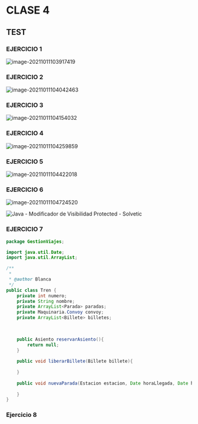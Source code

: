 # CLASE 4

## TEST

### EJERCICIO 1

![image-20211011103917419](C:\Users\Blanca\AppData\Roaming\Typora\typora-user-images\image-20211011103917419.png)

### EJERCICIO 2

![image-20211011104042463](C:\Users\Blanca\AppData\Roaming\Typora\typora-user-images\image-20211011104042463.png)

### EJERCICIO 3

![image-20211011104154032](C:\Users\Blanca\AppData\Roaming\Typora\typora-user-images\image-20211011104154032.png)

### EJERCICIO 4

![image-20211011104259859](C:\Users\Blanca\AppData\Roaming\Typora\typora-user-images\image-20211011104259859.png)

### EJERCICIO 5

![image-20211011104422018](C:\Users\Blanca\AppData\Roaming\Typora\typora-user-images\image-20211011104422018.png)

### EJERCICIO 6

![image-20211011104724520](C:\Users\Blanca\AppData\Roaming\Typora\typora-user-images\image-20211011104724520.png)

![Java - Modificador de Visibilidad Protected - Solvetic](https://www.solvetic.com/uploads/monthly_08_2014/tutorials-2308-0-14979400-1406918579.jpg)

### EJERCICIO 7

```java
package GestionViajes;

import java.util.Date;
import java.util.ArrayList;

/**
 *
 * @author Blanca
 */
public class Tren {
    private int numero;
    private String nombre;
    private ArrayList<Parada> paradas;
    private Maquinaria.Convoy convoy;
    private ArrayList<Billete> billetes;

    
    
    public Asiento reservarAsiento(){
        return null;
    }
    
    public void liberarBillete(Billete billete){
       
    }
    
    public void nuevaParada(Estacion estacion, Date horaLlegada, Date horaSalida){
    
    }
}
```

### Ejercicio 8

